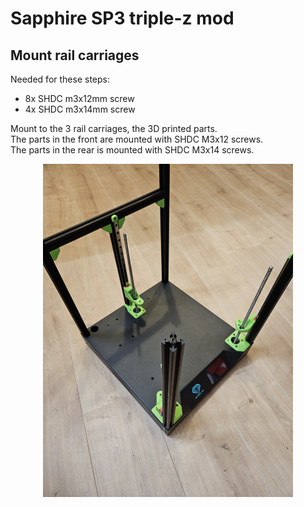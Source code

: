 # Sapphire SP3 triple-z mod

## Mount rail carriages
Needed for these steps: <br>
- 8x SHDC m3x12mm screw <br>
- 4x SHDC m3x14mm screw <br>

Mount to the 3 rail carriages, the 3D printed parts. <br>
The parts in the front are mounted with SHDC M3x12 screws. <br>
The parts in the rear is mounted with SHDC M3x14 screws. <br>

<p align="center">
  <img width="400" src="../pictures/20240104_102458.jpg">
</p>
